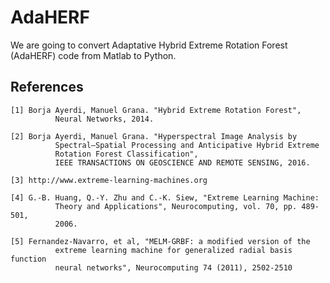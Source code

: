 AdaHERF
====================

We are going to convert Adaptative Hybrid Extreme Rotation Forest (AdaHERF) code from Matlab to Python.

References
----------
```
[1] Borja Ayerdi, Manuel Grana. "Hybrid Extreme Rotation Forest",
          Neural Networks, 2014.

[2] Borja Ayerdi, Manuel Grana. "Hyperspectral Image Analysis by 
          Spectral–Spatial Processing and Anticipative Hybrid Extreme
          Rotation Forest Classification",
          IEEE TRANSACTIONS ON GEOSCIENCE AND REMOTE SENSING, 2016.

[3] http://www.extreme-learning-machines.org 

[4] G.-B. Huang, Q.-Y. Zhu and C.-K. Siew, "Extreme Learning Machine:
          Theory and Applications", Neurocomputing, vol. 70, pp. 489-501,
          2006.
          
[5] Fernandez-Navarro, et al, "MELM-GRBF: a modified version of the  
          extreme learning machine for generalized radial basis function  
          neural networks", Neurocomputing 74 (2011), 2502-2510
```
